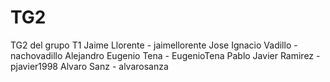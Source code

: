 # TG2
TG2 del grupo T1  Jaime Llorente - jaimellorente Jose Ignacio Vadillo - nachovadillo Alejandro Eugenio Tena - EugenioTena Pablo Javier Ramirez - pjavier1998 Alvaro Sanz - alvarosanza
